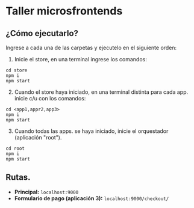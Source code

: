 # Taller microsfrontends

## ¿Cómo ejecutarlo?

Ingrese a cada una de las carpetas y ejecutelo en el siguiente orden:

1. Inicie el store, en una terminal ingrese los comandos:
```
cd store
npm i
npm start
``` 

2. Cuando el store haya iniciado, en una terminal distinta para cada app. inicie c/u con los comandos:
```
cd <app1,appr2,app3>
npm i
npm start
``` 

3. Cuando todas las apps. se haya iniciado, inicie el orquestador (aplicación "root").
```
cd root
npm i
npm start
```

## Rutas.

- **Principal:** ```localhost:9000```
- **Formulario de pago (aplicación 3):** ```localhost:9000/checkout/```